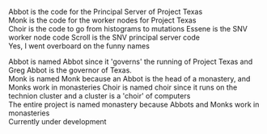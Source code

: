 Abbot is the code for the Principal Server of Project Texas  
Monk is the code for the worker nodes for Project Texas  
Choir is the code to go from histograms to mutations
Essene is the SNV worker node code
Scroll is the SNV principal server code   
Yes, I went overboard on the funny names

Abbot is named Abbot since it 'governs' the running of Project Texas
and Greg Abbot is the governor of Texas.  
Monk is named Monk because an Abbot is the head of a monastery, and Monks work in monasteries
Choir is named choir since it runs on the technion cluster and a cluster is a 'choir' of computers  
The entire project is named monastery because Abbots and Monks work in monasteries  
Currently under development